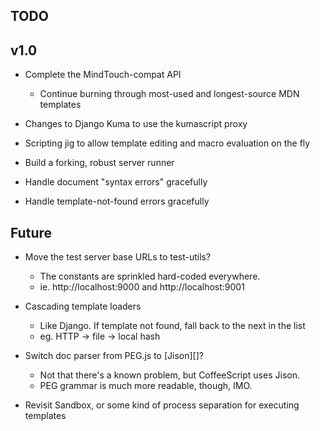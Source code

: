 TODO
----

## v1.0

* Complete the MindTouch-compat API
    * Continue burning through most-used and longest-source MDN templates

* Changes to Django Kuma to use the kumascript proxy

* Scripting jig to allow template editing and macro evaluation on the fly

* Build a forking, robust server runner

* Handle document "syntax errors" gracefully

* Handle template-not-found errors gracefully

## Future

* Move the test server base URLs to test-utils?
    * The constants are sprinkled hard-coded everywhere.
    * ie. http://localhost:9000 and http://localhost:9001

* Cascading template loaders
    * Like Django. If template not found, fall back to the next in the list
    * eg. HTTP -> file -> local hash

* Switch doc parser from PEG.js to [Jison][]?
    * Not that there's a known problem, but CoffeeScript uses Jison.
    * PEG grammar is much more readable, though, IMO.

* Revisit Sandbox, or some kind of process separation for executing templates

